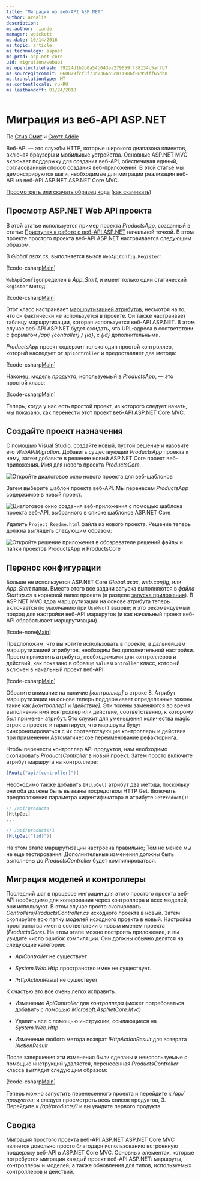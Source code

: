 ```yaml
---
title: "Миграция из веб-API ASP.NET"
author: ardalis
description: 
ms.author: riande
manager: wpickett
ms.date: 10/14/2016
ms.topic: article
ms.technology: aspnet
ms.prod: asp.net-core
uid: migration/webapi
ms.openlocfilehash: 39224d1b2b0a54b043aa279659ff38134c5af7b7
ms.sourcegitcommit: 060879fcf3f73d2366b5c811986f8695fff65db8
ms.translationtype: MT
ms.contentlocale: ru-RU
ms.lasthandoff: 01/24/2018
---
```

# <a name="migrating-from-aspnet-web-api"></a>Миграция из веб-API ASP.NET

По [Стив Смит](https://ardalis.com/) и [Скотт Addie](https://scottaddie.com)

Веб-API — это службы HTTP, которые широкого диапазона клиентов, включая браузеры и мобильные устройства. Основные ASP.NET MVC включает поддержку для создания веб-API, обеспечивая единый, согласованный способ создания веб-приложений. В этой статье мы демонстрируются шаги, необходимые для миграции реализация веб-API из веб-API ASP.NET ASP.NET Core MVC.

[Просмотреть или скачать образец кода](https://github.com/aspnet/Docs/tree/master/aspnetcore/migration/webapi/sample) ([как скачивать](xref:tutorials/index#how-to-download-a-sample))

## <a name="review-aspnet-web-api-project"></a>Просмотр ASP.NET Web API проекта

В этой статье используется пример проекта *ProductsApp*, созданный в статье [Приступая к работе с веб-API ASP.NET](https://docs.microsoft.com/aspnet/web-api/overview/getting-started-with-aspnet-web-api/tutorial-your-first-web-api) начальной точкой. В этом проекте простого проекта веб-API ASP.NET настраивается следующим образом.

В *Global.asax.cs*, выполняется вызов `WebApiConfig.Register`:

[!code-csharp[Main](../migration/webapi/sample/ProductsApp/Global.asax.cs?highlight=14)]

`WebApiConfig`определен в *App_Start*, и имеет только один статический `Register` метод:

[!code-csharp[Main](../migration/webapi/sample/ProductsApp/App_Start/WebApiConfig.cs?highlight=15,16,17,18,19,20)]


Этот класс настраивает [маршрутизацией атрибутов](https://docs.microsoft.com/aspnet/web-api/overview/web-api-routing-and-actions/attribute-routing-in-web-api-2), несмотря на то, что он фактически не используется в проекте. Он также настраивает таблицу маршрутизации, которая используется веб-API ASP.NET. В этом случае веб-API ASP.NET будет ожидать, что URL-адреса в соответствии с форматом */api/ {controller} / {id}*, с *{id}* дополнительными.

*ProductsApp* проект содержит только один простой контроллер, который наследует от `ApiController` и предоставляет два метода:

[!code-csharp[Main](../migration/webapi/sample/ProductsApp/Controllers/ProductsController.cs?highlight=19,24)]

Наконец, модель *продукта*, используемый в *ProductsApp*, — это простой класс:

[!code-csharp[Main](webapi/sample/ProductsApp/Models/Product.cs)]

Теперь, когда у нас есть простой проект, из которого следует начать, мы показано, как перенести этот проект веб-API ASP.NET Core MVC.

## <a name="create-the-destination-project"></a>Создайте проект назначения

С помощью Visual Studio, создайте новый, пустой решение и назовите его *WebAPIMigration*. Добавить существующий *ProductsApp* проекта к нему, затем добавьте в решение новый ASP.NET Core проект веб-приложения. Имя для нового проекта *ProductsCore*.

![Откройте диалоговое окно нового проекта для веб-шаблонов](webapi/_static/add-web-project.png)

Затем выберите шаблон проекта веб-API. Мы перенесем *ProductsApp* содержимое в новый проект.

![Диалоговое окно создания веб-приложения с помощью шаблона проекта веб-API, выбранного в списке шаблонов ASP.NET Core](webapi/_static/aspnet-5-webapi.png)

Удалить `Project_Readme.html` файла из нового проекта. Решение теперь должна выглядеть следующим образом:

![Откройте решение приложения в обозревателе решений файлы и папки проектов ProductsApp и ProductsCore](webapi/_static/webapimigration-solution.png)

## <a name="migrate-configuration"></a>Перенос конфигурации

Больше не используется ASP.NET Core *Global.asax*, *web.config*, или *App_Start* папки. Вместо этого все задачи запуска выполняются в *файла Startup.cs* в корневой папке проекта (в разделе [запуска приложения](../fundamentals/startup.md)). В ASP.NET MVC ядра маршрутизации на основе атрибута теперь включается по умолчанию при `UseMvc()` вызове; и это рекомендуемый подход для настройки веб-API маршрутов (и как начальный проект веб-API обрабатывает маршрутизации).

[!code-none[Main](../migration/webapi/sample/ProductsCore/Startup.cs?highlight=40)]

Предположим, что вы хотите использовать в проекте, в дальнейшем маршрутизацией атрибутов, необходим без дополнительной настройки. Просто применить атрибуты, необходимыми для контроллеров и действий, как показано в образце `ValuesController` класс, который включен в начальный проект веб-API:

[!code-csharp[Main](../migration/webapi/sample/ProductsCore/Controllers/ValuesController.cs?highlight=9,13,20,27,33,39)]

Обратите внимание на наличие *[контроллер]* в строке 8. Атрибут маршрутизации на основе теперь поддерживает определенные токены, такие как *[контроллер]* и *[действие]*. Эти токены заменяются во время выполнения имя контроллер или действие, соответственно, к которому был применен атрибут. Это служит для уменьшения количества magic строк в проекте и гарантирует, что маршруты будут синхронизироваться с их соответствующие контроллеры и действия при применении Автоматическое переименование рефакторинга.

Чтобы перенести контроллер API продуктов, нам необходимо скопировать *ProductsController* в новый проект. Затем просто включите атрибут маршрута на контроллере:

```csharp
[Route("api/[controller]")]
```

Необходимо также добавить `[HttpGet]` атрибут два метода, поскольку они оба должны быть вызваны посредством HTTP Get. Включить предположения параметра «идентификатор» в атрибуте `GetProduct()`:

```csharp
// /api/products
[HttpGet]
...

// /api/products/1
[HttpGet("{id}")]
```

На этом этапе маршрутизации настроена правильно; Тем не менее мы не еще тестирования. Дополнительные изменения должны быть выполнены до *ProductsController* будет компилироваться.

## <a name="migrate-models-and-controllers"></a>Миграция моделей и контроллеры

Последний шаг в процессе миграции для этого простого проекта веб-API необходимо для копирования через контроллера и всех моделей, они используют. В этом случае просто скопировать *Controllers/ProductsController.cs* исходного проекта в новый. Затем скопируйте всю папку моделей исходного проекта в новый. Настройка пространства имен в соответствии с новым именем проекта (*ProductsCore*).  На этом этапе можно построить приложение, и вы увидите число ошибок компиляции. Они должны обычно делятся на следующие категории:

* *ApiController* не существует

* *System.Web.Http* пространство имен не существует.

* *IHttpActionResult* не существует

К счастью это все очень легко исправить.

* Изменение *ApiController* для *контроллера* (может потребоваться добавить *с помощью Microsoft.AspNetCore.Mvc*)

* Удалить все с помощью инструкции, ссылающиеся на *System.Web.Http*

* Изменение любого метода возврат *IHttpActionResult* для возврата *IActionResult*

После завершения эти изменения были сделаны и неиспользуемые с помощью инструкций удаляется, перенесенная *ProductsController* класса выглядит следующим образом:

[!code-csharp[Main](../migration/webapi/sample/ProductsCore/Controllers/ProductsController.cs?highlight=1,2,6,8,9,27)]

Теперь можно запустить перенесенного проекта и перейдите к */api/продуктов*; и следует просмотреть весь список продуктов, 3. Перейдите к */api/products/1* и вы увидите первого продукта.

## <a name="summary"></a>Сводка

Миграция простого проекта веб-API ASP.NET ASP.NET Core MVC является довольно просто благодаря использованию встроенную поддержку веб-API в ASP.NET Core MVC. Основных элементах, которые потребуется миграция каждый проект веб-API ASP.NET: маршруты, контроллеры и моделей, а также обновления для типов, используемых контроллеров и действий.
